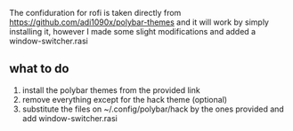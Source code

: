 The confiduration for rofi is taken directly from https://github.com/adi1090x/polybar-themes and it will work by simply installing it, however I made some slight modifications and added a window-switcher.rasi

## what to do
1. install the polybar themes from the provided link
2. remove everything except for the hack theme (optional)
3. substitute the files on ~/.config/polybar/hack by the ones provided and add window-switcher.rasi
